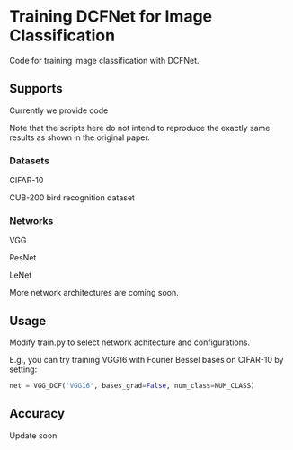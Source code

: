 # Training DCFNet for Image Classification

Code for training image classification with DCFNet.


## Supports

Currently we provide code 

Note that the scripts here do not intend to reproduce the exactly same results as shown in the original paper.

### Datasets

CIFAR-10

CUB-200 bird recognition dataset

### Networks

VGG

ResNet

LeNet

More network architectures are coming soon.

## Usage
Modify train.py to select network achitecture and configurations. 

E.g., you can try training VGG16 with Fourier Bessel bases on CIFAR-10 by setting:

```python
net = VGG_DCF('VGG16', bases_grad=False, num_class=NUM_CLASS)
```

## Accuracy
Update soon


